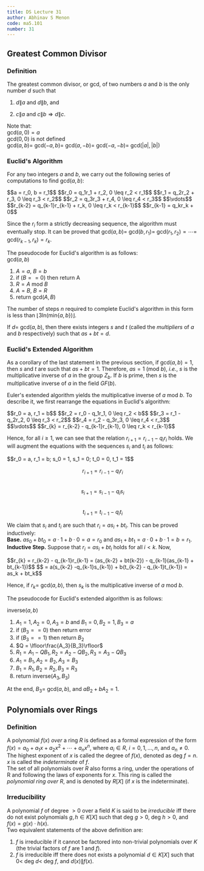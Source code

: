 ```yaml
---
title: DS Lecture 31
author: Abhinav S Menon
code: ma5.101
number: 31
---
```


## Greatest Common Divisor
### Definition
The greatest common divisor, or gcd, of two numbers $a$ and $b$ is the only number $d$ such that

1. $d\|a$ and $d\|b$, and

2. $c\|a$ and $c\|b \Rightarrow d\|c$.

Note that:  
gcd$(a,0) = a$  
gcd$(0,0)$ is not defined  
gcd$(a,b) =$ gcd$(-a,b) =$ gcd$(a,-b) =$ gcd$(-a,-b) =$ gcd$(|a|,|b|)$  

### Euclid's Algorithm
For any two integers $a$ and $b$, we carry out the following series of computations to find gcd$(a,b)$:  
<div>
$$a = r_0, b = r_1$$  
$$r_0 = q_1r_1 + r_2, 0 \leq r_2 < r_1$$  
$$r_1 = q_2r_2 + r_3, 0 \leq r_3 < r_2$$  
$$r_2 = q_3r_3 + r_4, 0 \leq r_4 < r_3$$  
$$\vdots$$  
$$r_{k-2} = q_{k-1}r_{k-1} + r_k, 0 \leq r_k < r_{k-1}$$  
$$r_{k-1} = q_kr_k + 0$$  
</div>

Since the $r_i$ form a strictly decreasing sequence, the algorithm must eventually stop. It can be proved that gcd$(a,b) =$ gcd$(b,r_1) =$ gcd$(r_1,r_2) = \cdots =$ gcd$(r_{k-1},r_k) = r_k$.

The pseudocode for Euclid's algorithm is as follows:  
gcd$(a,b)$  
1. $A = a$, $B = b$  
2. if $(B == 0)$ then return A  
3. $R = A$ mod $B$  
4. $A = B$, $B = R$  
5. return gcd$(A,B)$

The number of steps $n$ required to complete Euclid's algorithm in this form is less than $\lfloor{3}$ln(min{$a,b$})$\rfloor$.

If $d =$ gcd$(a,b)$, then there exists integers $s$ and $t$ (called the *multipliers* of $a$ and $b$ respectively) such that $as + bt = d$.

### Euclid's Extended Algorithm
As a corollary of the last statement in the previous section, if gcd$(a,b) = 1$, then $s$ and $t$ are such that $as + bt = 1$. Therefore, $as = 1$ (mod $b$), *i.e.*, $s$ is the multiplicative inverse of $a$ in the group $Z_b$. If $b$ is prime, then $s$ is the multiplicative inverse of $a$ in the field $GF(b)$.

Euler's extended algorithm yields the multiplicative inverse of $a$ mod $b$. To describe it, we first rearrange the equations in Euclid's algorithm:  
<div>
$$r_0 = a, r_1 = b$$  
$$r_2 = r_0 - q_1r_1, 0 \leq r_2 < b$$  
$$r_3 = r_1 - q_2r_2, 0 \leq r_3 < r_2$$  
$$r_4 = r_2 - q_3r_3, 0 \leq r_4 < r_3$$  
$$\vdots$$  
$$r_{k} = r_{k-2} - q_{k-1}r_{k-1}, 0 \leq r_k < r_{k-1}$$  
</div>

Hence, for all $i \geq 1$, we can see that the relation $r_{i+1} = r_{i-1} - q_ir_i$ holds. We will augment the equations with the sequences $s_i$ and $t_i$ as follows:  
<div>
$$r_0 = a, r_1 = b; s_0 = 1, s_1 = 0; t_0 = 0, t_1 = 1$$  


$$r_{i+1} = r_{i-1} - q_ir_i$$  
$$s_{i+1} = s_{i-1} - q_is_i$$  
$$t_{i+1} = t_{i-1} - q_it_i$$  
</div>

We claim that $s_i$ and $t_i$ are such that $r_i = as_i + bt_i$. This can be proved inductively:  
**Base.** $as_0 + bt_0 = a \cdot 1 + b \cdot 0 = a = r_0$ and $as_1 + bt_1 = a \cdot 0 + b \cdot 1 = b = r_1$.  
**Inductive Step.** Suppose that $r_i = as_i + bt_i$ holds for all $i < k$. Now,
<div>
$$r_{k} = r_{k-2} - q_{k-1}r_{k-1} = (as_{k-2} + bt{k-2}) - q_{k-1}(as_{k-1} + bt_{k-1})$$  
$$ = a(s_{k-2} -q_{k-1}s_{k-1}) + b(t_{k-2} - q_{k-1}t_{k-1}) = as_k + bt_k$$  
</div>

Hence, if $r_k =$ gcd$(a,b)$, then $s_k$ is the multiplicative inverse of $a$ mod $b$.  

The pseudocode for Euclid's extended algorithm is as follows:  

inverse$(a,b)$  

1. $A_1 = 1, A_2 = 0, A_3 = b$ and $B_1 = 0, B_2 = 1, B_3 = a$  
2. if $(B_3 == 0)$ then return error  
3. if $(B_3 == 1)$ then return $B_2$  
4. $Q = \lfloor\frac{A_3}{B_3}\rfloor$  
5. $R_1 = A_1 - QB_1, R_2 = A_2 - QB_2, R_3 = A_3 - QB_3$  
6. $A_1 = B_1, A_2 = B_2, A_3 = B_3$  
7. $B_1 = R_1, B_2 = R_2, B_3 = R_3$  
8. return inverse($A_3,B_3$)  


At the end, $B_3 =$ gcd$(a,b)$, and $aB_2 + bA_2 = 1$.  


## Polynomials over Rings  
### Definition  
A polynomial $f(x)$ *over* a ring $R$ is defined as a formal expression of the form $f(x) = a_0 + a_1x + a_2x^2 + \cdots + a_nx^n$, where $a_i \in R$, $i = 0, 1, ... , n$, and $a_n \neq 0$.  
The highest exponent of $x$ is called the degree of $f(x)$, denoted as deg $f = n$. $x$ is called the *indeterminate* of $f$.  
The set of all polynomials over $R$ also forms a ring, under the operations of R and following the laws of exponents for $x$. This ring is called the *polynomial ring over $R$*, and is denoted by $R[X]$ (if $x$ is the indeterminate).  

### Irreducibility  
A polynomial $f$ of degree $> 0$ over a field $K$ is said to be *irreducible* iff there do not exist polynomials $g, h \in K[X]$ such that deg $g > 0$, deg $h > 0$, and $f(x) = g(x) \cdot h(x)$.  
Two equivalent statements of the above definition are:  
1. $f$ is irreducible if it cannot be factored into non-trivial polynomials over $K$ (the trivial factors of $f$ are 1 and $f$).  
2. $f$ is irreducible iff there does not exists a polynomial $d \in K[X]$ such that $0 <$ deg $d <$ deg $f$, and $d(x)\|f(x)$.  
